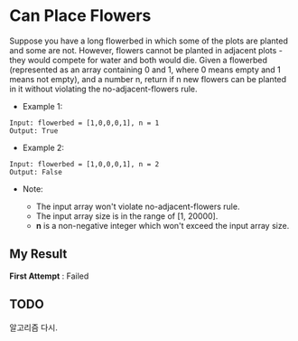 # Can Place Flowers

Suppose you have a long flowerbed in which some of the plots are planted and some are not. However, flowers cannot be planted in adjacent plots - they would compete for water and both would die.
Given a flowerbed (represented as an array containing 0 and 1, where 0 means empty and 1 means not empty), and a number n, return if n new flowers can be planted in it without violating the no-adjacent-flowers rule.

- Example 1:

```
Input: flowerbed = [1,0,0,0,1], n = 1
Output: True
```

- Example 2:

```
Input: flowerbed = [1,0,0,0,1], n = 2
Output: False
```

- Note:

  - The input array won't violate no-adjacent-flowers rule.
  - The input array size is in the range of [1, 20000].
  - **n** is a non-negative integer which won't exceed the input array size.
  

## My Result

**First Attempt** : Failed

## TODO 

알고리즘 다시.
